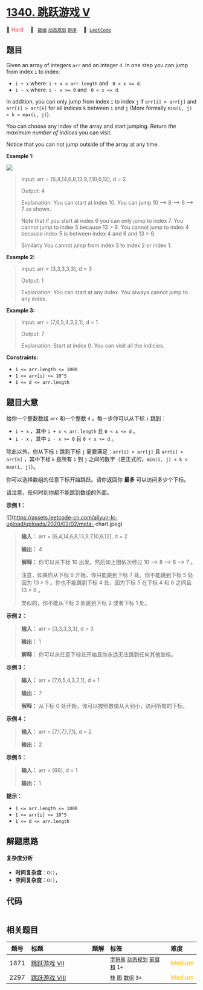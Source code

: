 # [1340. 跳跃游戏 V](https://leetcode.com/problems/jump-game-v)

🔴 <font color=#ff334b>Hard</font>&emsp; 🔖&ensp; [`数组`](/outline/tag/array.md) [`动态规划`](/outline/tag/dynamic-programming.md) [`排序`](/outline/tag/sorting.md)&emsp; 🔗&ensp;[`LeetCode`](https://leetcode.com/problems/jump-game-v)

## 题目

Given an array of integers `arr` and an integer `d`. In one step you can jump
from index `i` to index:

  * `i + x` where: `i + x < arr.length` and ` 0 < x <= d`.
  * `i - x` where: `i - x >= 0` and ` 0 < x <= d`.

In addition, you can only jump from index `i` to index `j` if `arr[i] >
arr[j]` and `arr[i] > arr[k]` for all indices `k` between `i` and `j` (More
formally `min(i, j) < k < max(i, j)`).

You can choose any index of the array and start jumping. Return _the maximum
number of indices_  you can visit.

Notice that you can not jump outside of the array at any time.



**Example 1:**

![](https://assets.leetcode.com/uploads/2020/01/23/meta-chart.jpeg)

> Input: arr = [6,4,14,6,8,13,9,7,10,6,12], d = 2
> 
> Output: 4
> 
> Explanation: You can start at index 10. You can jump 10 --> 8 --> 6 --> 7 as shown.
> 
> Note that if you start at index 6 you can only jump to index 7. You cannot jump to index 5 because 13 > 9. You cannot jump to index 4 because index 5 is between index 4 and 6 and 13 > 9.
> 
> Similarly You cannot jump from index 3 to index 2 or index 1.

**Example 2:**

> Input: arr = [3,3,3,3,3], d = 3
> 
> Output: 1
> 
> Explanation: You can start at any index. You always cannot jump to any index.

**Example 3:**

> Input: arr = [7,6,5,4,3,2,1], d = 1
> 
> Output: 7
> 
> Explanation: Start at index 0. You can visit all the indicies. 

**Constraints:**

  * `1 <= arr.length <= 1000`
  * `1 <= arr[i] <= 10^5`
  * `1 <= d <= arr.length`


## 题目大意

给你一个整数数组 `arr` 和一个整数 `d` 。每一步你可以从下标 `i` 跳到：

  * `i + x` ，其中 `i + x < arr.length` 且 `0 < x <= d` 。
  * `i - x` ，其中 `i - x >= 0` 且 `0 < x <= d` 。

除此以外，你从下标 `i` 跳到下标 `j` 需要满足：`arr[i] > arr[j]` 且 `arr[i] > arr[k]` ，其中下标 `k`
是所有 `i` 到 `j` 之间的数字（更正式的，`min(i, j) < k < max(i, j)`）。

你可以选择数组的任意下标开始跳跃。请你返回你 **最多**  可以访问多少个下标。

请注意，任何时刻你都不能跳到数组的外面。



**示例 1：**

![](https://assets.leetcode-cn.com/aliyun-lc-upload/uploads/2020/02/02/meta-
chart.jpeg)

> 
> 
> 
> 
> 
> **输入：** arr = [6,4,14,6,8,13,9,7,10,6,12], d = 2
> 
> **输出：** 4
> 
> **解释：** 你可以从下标 10 出发，然后如上图依次经过 10 --> 8 --> 6 --> 7 。
> 
> 注意，如果你从下标 6 开始，你只能跳到下标 7 处。你不能跳到下标 5 处因为 13 > 9 。你也不能跳到下标 4 处，因为下标 5 在下标 4 和 6 之间且 13 > 9 。
> 
> 类似的，你不能从下标 3 处跳到下标 2 或者下标 1 处。
> 
> 

**示例 2：**

> 
> 
> 
> 
> 
> **输入：** arr = [3,3,3,3,3], d = 3
> 
> **输出：** 1
> 
> **解释：** 你可以从任意下标处开始且你永远无法跳到任何其他坐标。
> 
> 

**示例 3：**

> 
> 
> 
> 
> 
> **输入：** arr = [7,6,5,4,3,2,1], d = 1
> 
> **输出：** 7
> 
> **解释：** 从下标 0 处开始，你可以按照数值从大到小，访问所有的下标。
> 
> 

**示例 4：**

> 
> 
> 
> 
> 
> **输入：** arr = [7,1,7,1,7,1], d = 2
> 
> **输出：** 2
> 
> 

**示例 5：**

> 
> 
> 
> 
> 
> **输入：** arr = [66], d = 1
> 
> **输出：** 1
> 
> 



**提示：**

  * `1 <= arr.length <= 1000`
  * `1 <= arr[i] <= 10^5`
  * `1 <= d <= arr.length`


## 解题思路

#### 复杂度分析

- **时间复杂度**：`O()`，
- **空间复杂度**：`O()`，

## 代码

```javascript

```

## 相关题目

<!-- prettier-ignore -->
| 题号 | 标题 | 题解 | 标签 | 难度 |
| :------: | :------ | :------: | :------ | :------ |
| 1871 | [跳跃游戏 VII](https://leetcode.com/problems/jump-game-vii) |  |  [`字符串`](/outline/tag/string.md) [`动态规划`](/outline/tag/dynamic-programming.md) [`前缀和`](/outline/tag/prefix-sum.md) `1+` | <font color=#ffb800>Medium</font> |
| 2297 | [跳跃游戏 VIII](https://leetcode.com/problems/jump-game-viii) |  |  [`栈`](/outline/tag/stack.md) [`图`](/outline/tag/graph.md) [`数组`](/outline/tag/array.md) `3+` | <font color=#ffb800>Medium</font> |

<style>
.blue {
    background-color: #096dd9;
    padding: 0.25rem 0.5rem;
    margin: 0;
    font-size: 0.85em;
    border-radius: 3px;
    color: white;
    font-weight: 500;
}
table th:first-of-type { width: 10%; }
table th:nth-of-type(2) { width: 35%; }
table th:nth-of-type(3) { width: 10%; }
table th:nth-of-type(4) { width: 35%; }
table th:nth-of-type(5) { width: 10%; }
</style>
